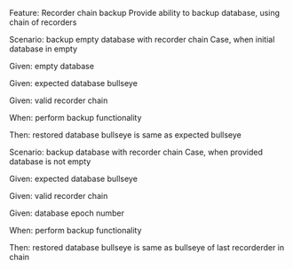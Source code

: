 Feature: Recorder chain backup
Provide ability to backup database, using chain of recorders

Scenario: backup empty database with recorder chain
Case, when initial database in empty

Given: empty database

Given: expected database bullseye

Given: valid recorder chain

When: perform backup functionality

Then: restored database bullseye is same as expected bullseye


Scenario: backup database with recorder chain
Case, when provided database is not empty

Given: expected database bullseye

Given: valid recorder chain

Given: database epoch number

When: perform backup functionality

Then: restored database bullseye is same as bullseye of last recorderder in chain